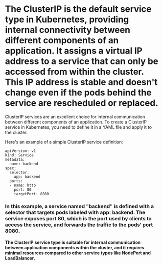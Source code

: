# The ClusterIP is the default service type in Kubernetes, providing internal connectivity between different components of an application. It assigns a virtual IP address to a service that can only be accessed from within the cluster. This IP address is stable and doesn't change even if the pods behind the service are rescheduled or replaced. 

ClusterIP services are an excellent choice for internal communication between different components of an application. To create a ClusterIP service in Kubernetes, you need to define it in a YAML file and apply it to the cluster. 

Here's an example of a simple ClusterIP service definition:

```
apiVersion: v1
kind: Service
metadata:
  name: backend
spec:
  selector:
    app: backend
  ports:
  - name: http
    port: 80
    targetPort: 8080
```


### In this example, a service named "backend" is defined with a selector that targets pods labeled with app: backend. The service exposes port 80, which is the port used by clients to access the service, and forwards the traffic to the pods' port 8080.

#### The ClusterIP service type is suitable for internal communication between application components within the cluster, and it requires minimal resources compared to other service types like NodePort and LoadBalancer.